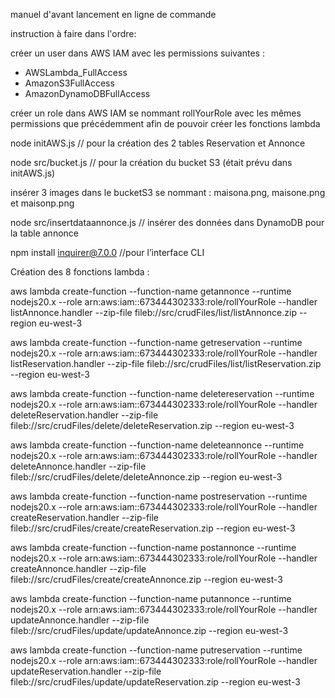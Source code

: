 
manuel d'avant lancement en ligne de commande

instruction à faire dans l'ordre:

créer un user dans AWS IAM avec les permissions suivantes : 

- AWSLambda_FullAccess
- AmazonS3FullAccess
- AmazonDynamoDBFullAccess

créer un role dans AWS IAM se nommant rollYourRole avec les mêmes permissions que précédemment afin de pouvoir créer les fonctions lambda

node initAWS.js                     // pour la création des 2 tables Reservation et Annonce

node src/bucket.js                  // pour la création du bucket S3 (était prévu dans initAWS.js)

insérer 3 images dans le bucketS3 se nommant : maisona.png, maisone.png et maisonp.png 

node src/insertdataannonce.js       // insérer des données dans DynamoDB pour la table annonce
                            
npm install inquirer@7.0.0          //pour l’interface CLI
                                                                 
Création des 8 fonctions lambda :

aws lambda create-function --function-name getannonce --runtime nodejs20.x --role arn:aws:iam::673444302333:role/rollYourRole --handler listAnnonce.handler --zip-file fileb://src/crudFiles/list/listAnnonce.zip --region eu-west-3   

aws lambda create-function --function-name getreservation --runtime nodejs20.x --role arn:aws:iam::673444302333:role/rollYourRole --handler listReservation.handler --zip-file fileb://src/crudFiles/list/listReservation.zip --region eu-west-3                  

aws lambda create-function --function-name deletereservation --runtime nodejs20.x --role arn:aws:iam::673444302333:role/rollYourRole --handler deleteReservation.handler --zip-file fileb://src/crudFiles/delete/deleteReservation.zip --region eu-west-3

aws lambda create-function --function-name deleteannonce --runtime nodejs20.x --role arn:aws:iam::673444302333:role/rollYourRole --handler deleteAnnonce.handler --zip-file fileb://src/crudFiles/delete/deleteAnnonce.zip --region eu-west-3   

aws lambda create-function --function-name postreservation --runtime nodejs20.x --role arn:aws:iam::673444302333:role/rollYourRole --handler createReservation.handler --zip-file fileb://src/crudFiles/create/createReservation.zip --region eu-west-3  

aws lambda create-function --function-name postannonce --runtime nodejs20.x --role arn:aws:iam::673444302333:role/rollYourRole --handler createAnnonce.handler --zip-file fileb://src/crudFiles/create/createAnnonce.zip --region eu-west-3              

aws lambda create-function --function-name putannonce --runtime nodejs20.x --role arn:aws:iam::673444302333:role/rollYourRole --handler updateAnnonce.handler --zip-file fileb://src/crudFiles/update/updateAnnonce.zip --region eu-west-3               

aws lambda create-function --function-name putreservation --runtime nodejs20.x --role arn:aws:iam::673444302333:role/rollYourRole --handler updateReservation.handler --zip-file fileb://src/crudFiles/update/updateReservation.zip --region eu-west-3   








